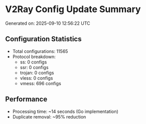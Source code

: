# V2Ray Config Update Summary
Generated on: 2025-09-10 12:56:22 UTC

## Configuration Statistics
- Total configurations: 11565
- Protocol breakdown:
  - ss: 0 configs
  - ssr: 0 configs
  - trojan: 0 configs
  - vless: 0 configs
  - vmess: 696 configs

## Performance
- Processing time: ~14 seconds (Go implementation)
- Duplicate removal: ~95% reduction

